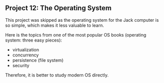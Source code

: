 ## Project 12: The Operating System

This project was skipped as the operating system for the Jack computer is so simple, which makes it less valuable to learn. 

Here is the topics from one of the most popular OS books (operating system: three easy pieces): 

- virtualization 
- concurrency
- persistence (file system)
- security

Therefore, it is better to study modern OS directly.

